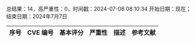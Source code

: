 总结果：14，高严重性：0，时间戳：2024-07-08 08:10:34
开始日期：现在；结束日期：2024年7月7日

| 序号 | CVE 编号 | 基本评分 | 严重性 | 描述 | 参考文献 |
|-----|--------|------------|----------|-------------|------------|
